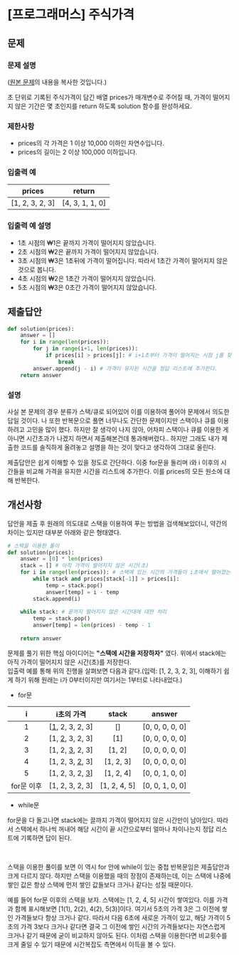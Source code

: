 # [프로그래머스] 주식가격
## 문제
### 문제 설명
([원본 문제](https://programmers.co.kr/learn/courses/30/lessons/42584)의 내용을 복사한 것입니다.)

초 단위로 기록된 주식가격이 담긴 배열 prices가 매개변수로 주어질 때, 가격이 떨어지지 않은 기간은 몇 초인지를 return 하도록 solution 함수를 완성하세요.

### 제한사항
* prices의 각 가격은 1 이상 10,000 이하인 자연수입니다.
* prices의 길이는 2 이상 100,000 이하입니다.

### 입출력 예
|prices|return|
|:---:|:---:|
|[1, 2, 3, 2, 3]|[4, 3, 1, 1, 0]|

### 입출력 예 설명
* 1초 시점의 ₩1은 끝까지 가격이 떨어지지 않았습니다.
* 2초 시점의 ₩2은 끝까지 가격이 떨어지지 않았습니다.
* 3초 시점의 ₩3은 1초뒤에 가격이 떨어집니다. 따라서 1초간 가격이 떨어지지 않은 것으로 봅니다.
* 4초 시점의 ₩2은 1초간 가격이 떨어지지 않았습니다.
* 5초 시점의 ₩3은 0초간 가격이 떨어지지 않았습니다.

## 제출답안
```python
def solution(prices):
    answer = []
    for i in range(len(prices)):
        for j in range(i+1, len(prices)):
            if prices[i] > prices[j]: # i+1초부터 가격이 떨어지는 시점 j를 찾는다.
                break
        answer.append(j - i) # 가격이 유지된 시간을 정답 리스트에 추가한다.
    return answer
```
### 설명
사실 본 문제의 경우 분류가 스택/큐로 되어있어 이를 이용하여 풀어야 문제에서 의도한 답일 것이다. 나 또한 반복문으로 풀면 너무나도 간단한 문제이지만 스택이나 큐를 이용하려고 
고민을 많이 했다. 하지만 잘 생각이 나지 않아, 어차피 스택이나 큐를 이용한 게 아니면 시간초과가 나겠지 하면서 제출해본건데 통과해버렸다.. 하지만 그래도 내가 제출한 코드를 솔직하게 
올려놓고 설명을 하는 것이 맞다고 생각하여 그대로 올린다.

제출답안은 쉽게 이해할 수 있을 정도로 간단하다. 이중 for문을 돌리며 i와 i 이후의 시간들을 비교해 가격을 유지한 시간을 리스트에 추가한다. 이를 prices의 모든 원소에 대해 반복한다.

## 개선사항
답안을 제출 후 원래의 의도대로 스택을 이용하여 푸는 방법을 검색해보았더니, 약간의 차이는 있지만 대부분 아래와 같은 형태였다.
```python
# 스택을 이용한 풀이
def solution(prices):
    answer = [0] * len(prices)
    stack = [] # 아직 가격이 떨어지지 않은 시간(초)
    for i in range(len(prices)): # 스택에 있는 시간의 가격들이 i초에서 떨어졌는지 확인
        while stack and prices[stack[-1]] > prices[i]:
            temp = stack.pop()
            answer[temp] = i - temp
        stack.append(i)
    
    while stack: # 끝까지 떨어지지 않은 시간대에 대한 처리
        temp = stack.pop()
        answer[temp] = len(prices) - temp - 1
    
    return answer
```
문제를 풀기 위한 핵심 아이디어는 **"스택에 시간을 저장하자"** 였다. 위에서 stack에는 아직 가격이 떨어지지 않은 시간(초)를 저장한다.  
입출력 예를 통해 위의 진행을 살펴보면 다음과 같다.(입력: [1, 2, 3, 2, 3], 이해하기 쉽게 하기 위해 원래는 i가 0부터이지만 여기서는 1부터로 나타내었다.)

* for문

|i|i초의 가격|stack|answer|
|:---:|:---:|:---:|:---:|
|1|[<ins>1</ins>, 2, 3, 2, 3]|[]|[0, 0, 0, 0, 0]|
|2|[1, <ins>2</ins>, 3, 2, 3]|[1]|[0, 0, 0, 0, 0]|
|3|[1, 2, <ins>3</ins>, 2, 3]|[1, 2]|[0, 0, 0, 0, 0]|
|4|[1, 2, 3, <ins>2</ins>, 3]|[1, 2, 3]|[0, 0, 0, 0, 0]|
|5|[1, 2, 3, 2, <ins>3</ins>]|[1, 2, 4]|[0, 0, 1, 0, 0]|
|for문 이후|[1, 2, 3, 2, 3]|[1, 2, 4, 5]|[0, 0, 1, 0, 0]|

* while문

for문을 다 돌고나면 stack에는 끌까지 가격이 떨어지지 않은 시간만이 남아있다. 따라서 스택에서 하나씩 꺼내어 해당 시간이 끝 시간으로부터 얼마나 차이나는지 정답 리스트에 기록하면 답이 
된다.

</br>  
  
스택을 이용한 풀이를 보면 이 역시 for 안에 while이 있는 중첩 반복문임은 제출답안과 크게 다르지 않다. 하지만 스택을 이용했을 때의 장점이 존재하는데, 
이는 스택에 나중에 쌓인 값은 항상 스택에 먼저 쌓인 값들보다 크거나 같다는 성질 때문이다.

예를 들어 for문 이후의 스택을 보자. 스택에는 [1, 2, 4, 5] 시간이 쌓여있다. 
이를 가격과 함께 표시해보면 [1(1), 2(2), 4(2), 5(3)]이다. 여기서 5초의 가격 3은 그 이전에 쌓인 가격들보다 항상 크거나 같다. 따라서 다음 6초에 새로운 가격이 있고, 해당 가격이 5초의 가격 3보다 크거나 같다면 결국 그 이전에 쌓인 시간의 가격들보다는 자연스럽게 크거나 같기 때문에 굳이 비교하지 않아도 된다. 이처럼 스택을 이용한다면 비교횟수를 크게 줄일 수 있기 때문에 시간복잡도 측면에서 이득을 볼 수 있다.
